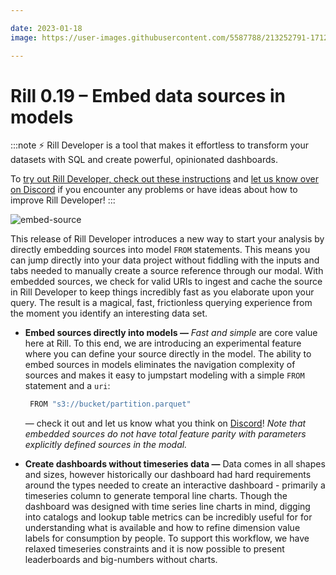```yaml
---

date: 2023-01-18
image: https://user-images.githubusercontent.com/5587788/213252791-17125a21-52c9-4821-9005-981c9b1e94ca.png

---
```


# Rill 0.19 – Embed data sources in models

:::note
⚡ Rill Developer is a tool that makes it effortless to transform your datasets with SQL and create powerful, opinionated dashboards.

To [try out Rill Developer, check out these instructions](/#pick-an-install-option) and [let us know over on Discord](https://bit.ly/3bbcSl9) if you encounter any problems or have ideas about how to improve Rill Developer!
:::

![embed-source](https://user-images.githubusercontent.com/5587788/213253704-497451bb-bc13-46a0-890f-59c935c95c1f.gif "790508438")


This release of Rill Developer introduces a new way to start your analysis by directly embedding sources into model `FROM` statements. This means you can jump directly into your data project without fiddling with the inputs and tabs needed to manually create a source reference through our modal. With embedded sources, we check for valid URIs to ingest and cache the source in Rill Developer to keep things incredibly fast as you elaborate upon your query. The result is a magical, fast, frictionless querying experience from the moment you identify an interesting data set.

- **Embed sources directly into models —**  *Fast and simple* are core value here at Rill. To this end, we are introducing an experimental feature where you can define your source directly in the model. The ability to embed sources in models eliminates the navigation complexity of sources and makes it easy to jumpstart modeling with a simple `FROM` statement and a `uri`:
    
    ```bash
     FROM "s3://bucket/partition.parquet"
    ```
    
    — check it out and let us know what you think on [Discord](https://bit.ly/3bbcSl9)!  *Note that embedded sources do not have total feature parity with parameters explicitly defined sources in the modal.*
    
- **Create dashboards without timeseries data —** Data comes in all shapes and sizes, however historically our dashboard had hard requirements around the types needed to create an interactive dashboard - primarily a timeseries column to generate temporal line charts. Though the dashboard was designed with time series line charts in mind, digging into catalogs and lookup table metrics can be incredibly useful for for understanding what is available and how to refine dimension value labels for consumption by people. To support this workflow, we have relaxed timeseries constraints and it is now possible to present leaderboards and big-numbers without charts.
